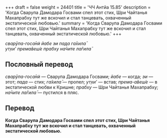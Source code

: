 +++
draft = false
weight = 24401
title = 'ЧЧ Антйа 15.85'
description = 'Когда Сварупа Дамодара Госвами спел этот стих, Шри Чайтанья Махапрабху тут же вскочил и стал танцевать, охваченный экстатической любовью.'
summary = 'Когда Сварупа Дамодара Госвами спел этот стих, Шри Чайтанья Махапрабху тут же вскочил и стал танцевать, охваченный экстатической любовью.'
+++

_сварӯпа-госа̄н̃и йабе эи пада га̄хила̄  
ут̣хи’ према̄веш́е прабху на̄чите ла̄гила̄_

## Пословный перевод

_сварӯпа_\-_госа̄н̃и_ — Сварупа Дамодара Госвами; _йабе_ — когда; _эи_ — этот; _пада_ — стих; _га̄хила̄_ — пропел; _ут̣хи’_ — встав; _према_\-_а̄веш́е_ — в экстатической любви к Кришне; _прабху_ — Шри Чайтанья Махапрабху; _на̄чите_ _ла̄гила̄_ — пустился в пляс.

## Перевод

**Когда Сварупа Дамодара Госвами спел этот стих, Шри Чайтанья Махапрабху тут же вскочил и стал танцевать, охваченный экстатической любовью.**

